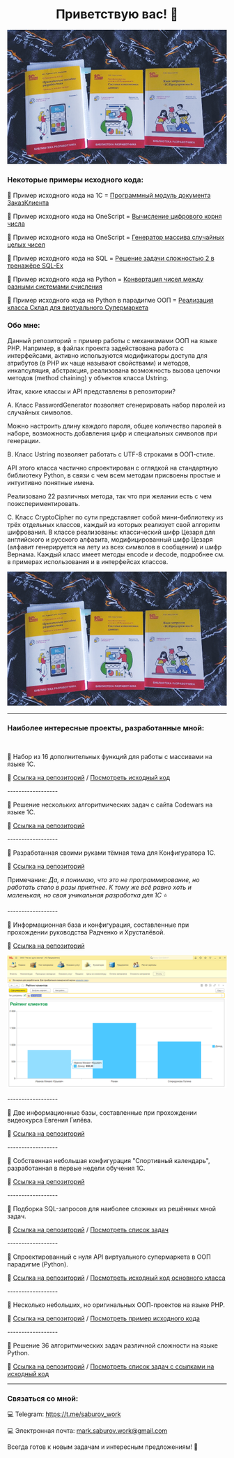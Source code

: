 <h1 align="center">Приветствую вас! 👋</h1>

<img src="https://github.com/sudomango/sudomango/blob/main/Books%20Screenshot.png">

<h3>Некоторые примеры исходного кода:</h3>

📝 Пример исходного кода на 1С = [Программный модуль документа ЗаказКлиента](https://github.com/sudomango/sudomango/blob/main/%D0%9F%D1%80%D0%BE%D0%B3%D1%80%D0%B0%D0%BC%D0%BC%D0%BD%D1%8B%D0%B9%20%D0%BC%D0%BE%D0%B4%D1%83%D0%BB%D1%8C%20%D0%B4%D0%BE%D0%BA%D1%83%D0%BC%D0%B5%D0%BD%D1%82%D0%B0%20%D0%97%D0%B0%D0%BA%D0%B0%D0%B7%D0%9A%D0%BB%D0%B8%D0%B5%D0%BD%D1%82%D0%B0.bsl)

📝 Пример исходного кода на OneScript = [Вычисление цифрового корня числа](https://github.com/sudomango/1C-Codewars-Challenge/blob/main/digital_root.os)

📝 Пример исходного кода на OneScript = [Генератор массива случайных целых чисел](https://github.com/sudomango/1C-Extended-Arrays/blob/main/oscript_functions/array_random_numbers.os)

📝 Пример исходного кода на SQL = [Решение задачи сложностью 2 в тренажёре SQL-Ex](https://github.com/sudomango/MariaDB-SQL-Exercises/blob/main/sql_ex_online/Task%20Solution%20%2341%20(SELECT).sql)

📝 Пример исходного кода на Python = [Конвертация чисел между разными системами счисления](https://github.com/sudomango/Python-Algo-Tasks/blob/main/Block_02/20%20-%20dec_to_hex%2C%20hex_to_dec.py)

📝 Пример исходного кода на Python в парадигме ООП = [Реализация класса Склад для виртуального Супермаркета](https://github.com/sudomango/Python-OOP-Market/blob/main/market_storage.py)

<h3>Обо мне:</h3>

Данный репозиторий = пример работы с механизмами ООП на языке PHP. Например, в файлах проекта задействована работа с интерфейсами, активно используются модификаторы доступа для атрибутов (в PHP их чаще называют свойствами) и методов, инкапсуляция, абстракция, реализована возможность вызова цепочки методов (method chaining) у объектов класса Ustring.

Итак, какие классы и API представлены в репозитории?

A. Класс PasswordGenerator позволяет сгенерировать набор паролей из случайных символов.

Можно настроить длину каждого пароля, общее количество паролей в наборе, возможность добавления цифр и специальных символов при генерации.

B. Класс Ustring позволяет работать с UTF-8 строками в ООП-стиле.

API этого класса частично спроектирован с оглядкой на стандартную библиотеку Python, в связи с чем всем методам присвоены простые и интуитивно понятные имена.

Реализовано 22 различных метода, так что при желании есть с чем поэкспериментировать.

C. Класс CryptoCipher по сути представляет собой мини-библиотеку из трёх отдельных классов, каждый из которых реализует свой алгоритм шифрования. В классе реализованы: классический шифр Цезаря для английского и русского алфавита, модифицированный шифр Цезаря (алфавит генерируется на лету из всех символов в сообщении) и шифр Вернама. Каждый класс имеет методы encode и decode, подробнее см. в примерах использования и в интерфейсах классов.

<img src="https://github.com/sudomango/sudomango/blob/main/Books%20Screenshot.png">

<hr>

<h3>Наиболее интересные проекты, разработанные мной:</h3>

<br>

📙 Набор из 16 дополнительных функций для работы с массивами на языке 1С.

🔎 [Ссылка на репозиторий](https://github.com/sudomango/1C-Extended-Arrays) / [Посмотреть исходный код](https://github.com/sudomango/1C-Extended-Arrays/blob/main/arrays_extended_functions.os)

\------------------

📙 Решение нескольких алгоритмических задач с сайта Codewars на языке 1С.

🔎 [Ссылка на репозиторий](https://github.com/sudomango/1C-Codewars-Challenge)

\------------------

📙 Разработанная своими руками тёмная тема для Конфигуратора 1С.

🔎 [Ссылка на репозиторий](https://github.com/sudomango/1C-Dark-Theme-Custom)

Примечание: *Да, я понимаю, что это не программирование, но работать стало в разы приятнее. К тому же всё равно хоть и маленькая, но своя уникальная разработка для 1С* ⭐

\------------------

📙 Информационная база и конфигурация, составленные при прохождении руководства Радченко и Хрусталёвой.

🔎 [Ссылка на репозиторий](https://github.com/sudomango/1C-Infobase-Radchenko)

<img src="https://github.com/sudomango/sudomango/blob/main/Application%20Screenshot.png">

\------------------

📙 Две информационные базы, составленные при прохождении видеокурса Евгения Гилёва.

🔎 [Ссылка на репозиторий](https://github.com/sudomango/1C-Infobase-21-Days-Course)

\------------------

📙 Собственная небольшая конфигурация "Спортивный календарь", разработанная в первые недели обучения 1С.

🔎 [Ссылка на репозиторий](https://github.com/sudomango/1C-Infobase-Sport-Manager)

\------------------

💼 Подборка SQL-запросов для наиболее сложных из решённых мной задач.

🔎 [Ссылка на репозиторий](https://github.com/sudomango/MariaDB-SQL-Exercises) / [Посмотреть список задач](https://github.com/sudomango/MariaDB-SQL-Exercises/blob/main/Top-12-Tasks.md)

\------------------

💼 Спроектированный с нуля API виртуального супермаркета в ООП парадигме (Python).

🔎 [Ссылка на репозиторий](https://github.com/sudomango/Python-OOP-Market) / [Посмотреть исходный код основного класса](https://github.com/sudomango/Python-OOP-Market/blob/main/market.py)

\------------------

💼 Несколько небольших, но оригинальных ООП-проектов на языке PHP.

🔎 [Ссылка на репозиторий](https://github.com/sudomango/PHP-OOP-Projects) / [Посмотреть пример исходного кода](https://github.com/sudomango/PHP-OOP-Projects/blob/main/crypto_cipher.php)

\------------------

💼 Решение 36 алгоритмических задач различной сложности на языке Python.

🔎 [Ссылка на репозиторий](https://github.com/sudomango/Python-Algo-Tasks) / [Посмотреть список задач с ссылками на исходный код](https://github.com/sudomango/Python-Algo-Tasks/blob/main/all_tasks_readme.md)

<hr>

<h3>Связаться со мной:</h3>

💻 Telegram: https://t.me/saburov_work

💻 Электронная почта: mark.saburov.work@gmail.com

Всегда готов к новым задачам и интересным предложениям! 📝